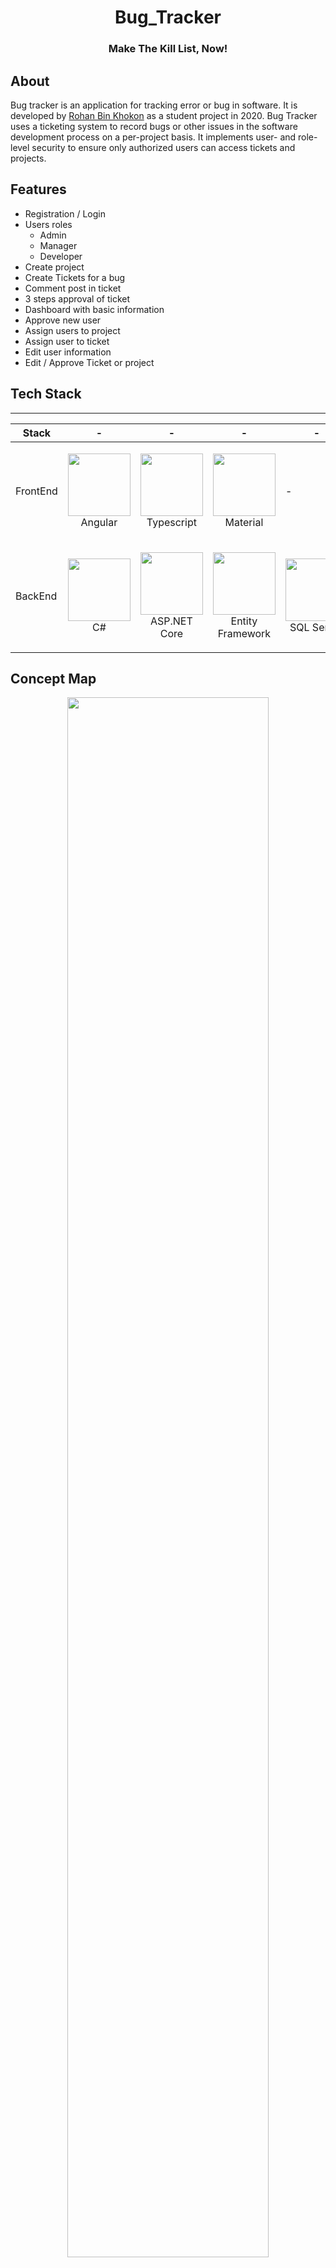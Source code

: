 ﻿<h1 align="center">Bug_Tracker</h1>
<h3 align="center" >Make The Kill List, Now!</h3>

## About
Bug tracker is an application for tracking error or bug in software. It is developed by [Rohan Bin Khokon](https://binrohan.github.io/me "My Protfolio") as a student project in 2020. Bug Tracker uses a ticketing system to record bugs or other issues in the software development process on a per-project basis. It implements user- and role-level security to ensure only authorized users can access tickets and projects.

## Features
- Registration / Login
- Users roles
  - Admin
  - Manager
  - Developer
- Create project
- Create Tickets for a bug
- Comment post in ticket
- 3 steps approval of ticket
- Dashboard with basic information
- Approve new user
- Assign users to project
- Assign user to ticket
- Edit user information
- Edit / Approve Ticket or project
  
## Tech Stack
---
| Stack    | -                                                                                                  | -                                                                                                 | -                                                                                                | -                                                                                                                | -                                                                                                   |
| -------- | -------------------------------------------------------------------------------------------------- | ------------------------------------------------------------------------------------------------- | ------------------------------------------------------------------------------------------------ | ---------------------------------------------------------------------------------------------------------------- | --------------------------------------------------------------------------------------------------- |
| FrontEnd | <p align="center"><img src="./mdasset/a.png" width="100" height="100"> <br />Angular</p> | <p align="center"><img src="./mdasset/ts.jpg" width="100" height="100"> <br />Typescript</p>  | <p align="center"><img src="./mdasset/m.png" width="100" height="100"> <br />Material</p>   | - |
| BackEnd  | <p align="center"><img src="./mdasset/cs.png" width="100" height="100"> <br />C#</p>   | <p align="center"><img src="./mdasset/aspnetcore.png" width="100" height="100"> <br />ASP.NET Core</p> | <p align="center"><img src="./mdasset/ef.png" width="100" height="100"> <br />Entity Framework</p> | <p align="center"><img src="./mdasset/sqlserver.jpg" width="100" height="100"> <br />SQL Server</p>               |

## Concept Map
<p align="center"><img src="./mdasset/conceptmap.jpg" width="80%" height="auto"> <br />Concept map</p>

## Database
<p align="center"><img src="./mdasset/data.png" width="80%" height="auto"> <br />entity relationship</p>

## Screenshots
### Registration Form
Angular reactive form for user registration.
<p align="center"><img src="./mdasset/registration.png" width="80%" height="auto"> <br />Registraion form</p>

### Login Form
Template driven angular form for user login.
<p align="center"><img src="./mdasset/login.png" width="80%" height="auto"> <br />Login Form</p>

### Dashboard
Dashboard contains some basic counting and stats and quick access system.
following picture of dashboard showing all availble option.
<p align="center"><img src="./mdasset/dashboard.png" width="80%" height="auto"> <br />Dashboard</p>

### App Drawer
A floating UI toggle hide by clicking a button on toolbar contains navigation thats helps easy navigation between different section of the Application.
<p align="center"><img src="./mdasset/app_drawer.png" width="80%" height="auto"> <br />Navigation</p>

#### User Case for Navigation buttons
<p align="center"><img src="./mdasset/usercase.png" width="80%" height="auto"> <br />Use case diagram</p>

### User Profile
<b>Shows</b> and <b>Edit</b> information of logged in user.
<p align="center"><img src="./mdasset/Profile.png" width="80%" height="auto"> <br />User profile</p>

### User Details
<b>Displays</b>  the detail information of user when user visit others' profile
<p align="center"><img src="./mdasset/user.png" width="80%" height="auto"> <br />User profile</p>

### Management UI
Project management, ticket management all of them have same kinds of user interface.
<p align="center"><img src="./mdasset/ticketTab.png" width="80%" height="auto"> <br />User details</p>

### User Management
Shows the list of all users and new registered users whose role aren't assigned yet.
<p align="center"><img src="./mdasset/usermanagement.png" width="80%" height="auto"> <br />User management</p>

### Project Details
View all detail information based on user roles
<p align="center"><img src="./mdasset/projectdetails.png" width="80%" height="auto"> <br />Project details</p>

### Ticket Details
This view shows detail information of a ticket
<p align="center"><img src="./mdasset/ticketdetails.png" width="80%" height="auto"> <br />Ticket details</p>

### Create New Ticket
A form to create a new ticket. It is an angular reactive form.
<p align="center"><img src="./mdasset/ticketform.png" width="80%" height="auto"> <br />Ticket form</p>

## Installation
Run the application locally
### Step 1: Clone The Repo
Fork the repository. then clone the repo locally by doing
```sh
git clone https://github.com/anuraghazra/BugVilla.git
```
### Step 2: Install Dependencies
cd into the cloned repo
Fist going for API
```cmd
cd BugTracker.API
dotnet restore
dotnet run
```
Then SPA
```cmd
cd ..
cd BugTracker-SPA
npm install
ng serve
```
Done!

You can login for first time using:
- Email: admin@mail.com
- Password: password
  
## Reporting bugs
You found a bug? Please report it to me binrohan.cs@gmail.com. Thank you!

## Contact
- Phone: +880 1553501368
- Email: binrohan.cs@gmail.com
- Website: [binRohan](https://binrohan.github.io/me/)


